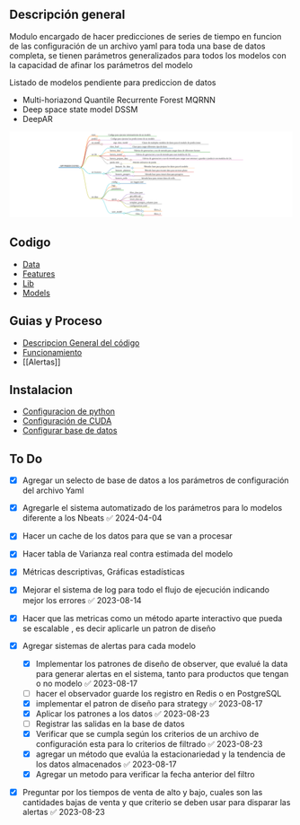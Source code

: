 

## Descripción general

Modulo  encargado de hacer predicciones de series de tiempo en funcion de las configuración de un archivo yaml para toda una base de datos completa, se tienen parámetros generalizados para todos los modelos con la capacidad de afinar los parámetros del modelo

Listado de modelos pendiente para prediccion de datos

- Multi-horiazond Quantile Recurrente Forest MQRNN
- Deep space state model DSSM
- DeepAR

![Pasted image 20230621163227.png](doc/Pasted_image_20230621163227.png)

## Codigo

- [Data](doc/Data.md)
- [Features](doc/Features.md)
- [Lib](doc/Lib.md)
- [Models](doc/Models.md)

## Guias y Proceso

- [Descripcion General del código](doc/Descripcion%20General%20del%20codigo.md)
- [Funcionamiento](doc/Funcionamiento.md)
- [[Alertas]]

## Instalacion

- [Configuracion de python](doc/Configuracion%20de%20python.md)
- [Configuración de CUDA](doc/Configuracion%20de%20CUDA.md)
- [Configurar base de datos](doc/Configurar%20base%20de%20datos.md)

## To Do

- [x] Agregar un selecto de base de datos a los parámetros de configuración del archivo Yaml
- [x] Agregarle el sistema automatizado de los parámetros para lo modelos diferente a los Nbeats ✅ 2024-04-04
- [x] Hacer un cache de los datos para que se van a procesar
- [x] Hacer tabla de Varianza real contra estimada del modelo
- [x] Métricas descriptivas, Gráficas estadísticas
- [x] Mejorar el sistema de log para todo el flujo de ejecución indicando mejor los errores ✅ 2023-08-14
- [x] Hacer que las metricas como un método aparte interactivo que pueda se escalable , es decir aplicarle un patron de diseño
- [x] Agregar sistemas de alertas para cada modelo
	- [x] Implementar los patrones de diseño de observer, que evalué la data para generar alertas en el sistema, tanto para productos que tengan o no modelo ✅ 2023-08-17
	- [ ] hacer el observador guarde los registro en Redis o en PostgreSQL
	- [x] implementar el patron de diseño para strategy ✅ 2023-08-17
	- [x] Aplicar los patrones a los datos ✅ 2023-08-23
	- [ ] Registrar las salidas en la base de datos
	- [x] Verificar que se cumpla según los criterios de un archivo de configuración esta para lo criterios de filtrado ✅ 2023-08-23
	- [x] agregar un método que evalúa la estacionariedad y la tendencia de los datos almacenados ✅ 2023-08-17
	- [x] Agregar un metodo para verificar la fecha anterior del filtro
- [x] Preguntar por los tiempos de venta de alto y bajo, cuales son las cantidades bajas de venta y que criterio se deben usar para disparar las alertas ✅ 2023-08-23

